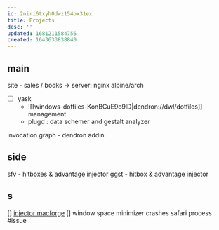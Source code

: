 ```yaml
---
id: 2niri6txyh0dwz154ox31ex
title: Projects
desc: ''
updated: 1681211584756
created: 1643633838840
---
```


## main
site - sales / books
-> server: nginx alpine/arch

- [ ] yask
  - ![[windows-dotfiles-KonBCuE9o9lD|dendron://dwl/dotfiles]] management
  - plugd : data schemer and gestalt analyzer

invocation graph - dendron addin

## side
sfv - hitboxes & advantage injector
ggst - hitbox & advantage injector

## s
[] [injector macforge](https://github.com/jslegendre/AfloatX/tree/3d07d28d7b5ba46001a7409b0208cc7175ccdb6d)
[] window space minimizer crashes safari process #issue
